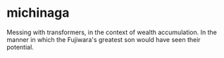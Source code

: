 # michinaga
Messing with transformers, in the context of wealth accumulation. In the manner in which the Fujiwara's greatest son would have seen their potential.
